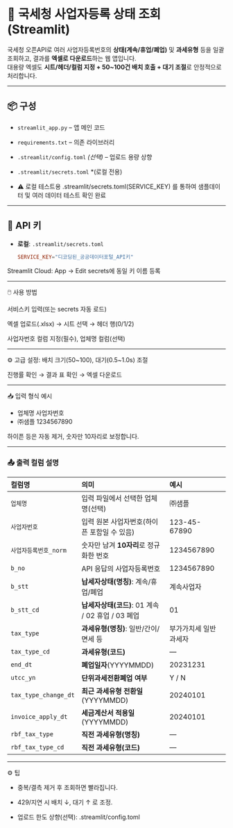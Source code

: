 
# 📄 국세청 사업자등록 상태 조회 (Streamlit)

국세청 오픈API로 여러 사업자등록번호의 **상태(계속/휴업/폐업)** 및 **과세유형** 등을 일괄 조회하고, 결과를 **엑셀로 다운로드**하는 웹 앱입니다.  
대용량 엑셀도 **시트/헤더/컬럼 지정 + 50~100건 배치 호출 + 대기 조절**로 안정적으로 처리합니다.

---

## 📦 구성
- `streamlit_app.py` – 앱 메인 코드  
- `requirements.txt` – 의존 라이브러리  
- `.streamlit/config.toml` *(선택)* – 업로드 용량 상향  
- `.streamlit/secrets.toml` *(로컬 전용)

- ⚠️ 로컬 테스트용 .streamlit/secrets.toml(SERVICE_KEY) 를 통하여 샘플데이터 및 여러 데이터 테스트 확인 완료
  
---

## 🔑 API 키
- **로컬**: `.streamlit/secrets.toml`
  ```toml
  SERVICE_KEY="디코딩된_공공데이터포털_API키"
  
Streamlit Cloud: App → Edit secrets에 동일 키 이름 등록

---
🖱️ 사용 방법

서비스키 입력(또는 secrets 자동 로드)

엑셀 업로드(.xlsx) → 시트 선택 → 헤더 행(0/1/2)

사업자번호 컬럼 지정(필수), 업체명 컬럼(선택)

---
⚙️ 고급 설정: 배치 크기(50~100), 대기(0.5~1.0s) 조절

진행률 확인 → 결과 표 확인 → 엑셀 다운로드

---
📥 입력 형식 예시
- 업체명	사업자번호
- ㈜샘플	1234567890

하이픈 등은 자동 제거, 숫자만 10자리로 보정합니다. 

---
### 📤 출력 컬럼 설명

| 컬럼명 | 의미 | 예시 |
|:--|:--|:--|
| `업체명` | 입력 파일에서 선택한 업체명(선택) | ㈜샘플 |
| `사업자번호` | 입력 원본 사업자번호(하이픈 포함일 수 있음) | 123-45-67890 |
| `사업자등록번호_norm` | 숫자만 남겨 **10자리**로 정규화한 번호 | 1234567890 |
| `b_no` | API 응답의 사업자등록번호 | 1234567890 |
| `b_stt` | **납세자상태(명칭)**: 계속/휴업/폐업 | 계속사업자 |
| `b_stt_cd` | **납세자상태(코드)**: 01 계속 / 02 휴업 / 03 폐업 | 01 |
| `tax_type` | **과세유형(명칭)**: 일반/간이/면세 등 | 부가가치세 일반과세자 |
| `tax_type_cd` | **과세유형(코드)** | — |
| `end_dt` | **폐업일자**(YYYYMMDD) | 20231231 |
| `utcc_yn` | **단위과세전환폐업 여부** | Y / N |
| `tax_type_change_dt` | **최근 과세유형 전환일**(YYYYMMDD) | 20240101 |
| `invoice_apply_dt` | **세금계산서 적용일**(YYYYMMDD) | 20240101 |
| `rbf_tax_type` | **직전 과세유형(명칭)** | — |
| `rbf_tax_type_cd` | **직전 과세유형(코드)** | — |


---

⚙️ 팁

- 중복/결측 제거 후 조회하면 빨라집니다.

- 429/지연 시 배치 ↓, 대기 ↑ 로 조정.

- 업로드 한도 상향(선택): .streamlit/config.toml



